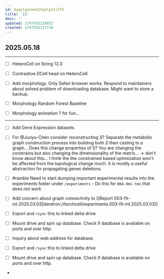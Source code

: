```yaml
---
id: byqxlgenke415eplp31l2fk
title: '21'
desc: ''
updated: 1747592224852
created: 1747592127726
---
```


## 2025.05.18 

***

- [ ] HeteroCell on String 12.0
- [ ] Contrastive DCell head on HeteroCell.

- [ ] Add morphology. Only Safari browser works. Respond to maintainers about solved problem of downloading database. Might want to store a backup.
- [ ] Morphology Random Forest Baseline
- [ ] Morphology animation ? for fun...


***

- [ ] Add Gene Expression datasets
- [ ] For @Junyu-Chen consider reconstructing $S$? Separate the metabolic graph construction process into building both $S$ then casting to a graph... Does this change properties of S? You are changing the constrains but also changing the dimensionality of the matrix... → don't know about this... I think the the constrained based optimization won't be affected from the topological change much. It is mostly a useful abstraction for propagating genes deletions.

- [ ] #ramble Need to start dumping important experimental results into the experiments folder under `/experiments` - Do this for `004-dmi-tmi` that does not work

- [ ] Add concern about graph connectivity to [[Report 003-fit-int.2025.03.03|dendron://torchcell/experiments.003-fit-int.2025.03.03]]
- [ ] Export and `rsync` this to linked delta drive
- [ ] Mount drive and spin up database. Check if database is available on ports and over http.
- [ ] Inquiry about web address for database.

- [ ] Export and `rsync` this to linked delta drive
- [ ] Mount drive and spin up database. Check if database is available on ports and over http.
-
